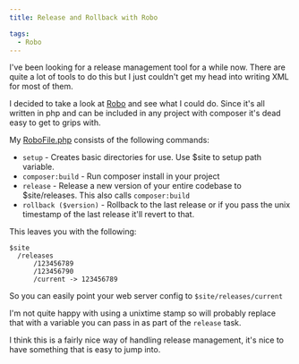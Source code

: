 ```yaml
---
title: Release and Rollback with Robo

tags:
  - Robo
---
```

I've been looking for a release management tool for a while now. There are quite a lot of tools to do this but I just couldn't get my head into writing XML for most of them.

I decided to take a look at [Robo](http://robo.li/) and see what I could do. Since it's all written in php and can be included in any project with composer it's dead easy to get to grips with.

My [RoboFile.php](https://gist.github.com/mikebell/de71ea97bee4332797e9) consists of the following commands:

* ```setup``` - Creates basic directories for use. Use $site to setup path variable.
* ```composer:build``` - Run composer install in your project
* ```release``` - Release a new version of your entire codebase to $site/releases. This also calls ```composer:build```
* ```rollback ($version)``` - Rollback to the last release or if you pass the unix timestamp of the last release it'll revert to that.

This leaves you with the following:

    $site
      /releases
          /123456789
          /123456790
          /current -> 123456789

So you can easily point your web server config to ```$site/releases/current```

I'm not quite happy with using a unixtime stamp so will probably replace that with a variable you can pass in as part of the ```release``` task.

I think this is a fairly nice way of handling release management, it's nice to have something that is easy to jump into.
